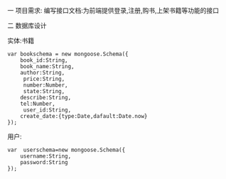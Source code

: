 一 项目需求:
编写接口文档:为前端提供登录,注册,购书,上架书籍等功能的接口

二 数据库设计

实体:书籍

    var bookschema = new mongoose.Schema({
        book_id:String,
        book_name:String,
        author:String,
         price:String,
         number:Number,
         state:String,
        describe:String,
        tel:Number,
         user_id:String,
        create_date:{type:Date,dafault:Date.now}
    });
 
 用户:
   
    var  userschema=new mongoose.Schema({
        username:String,
        password:String
    });
 
  